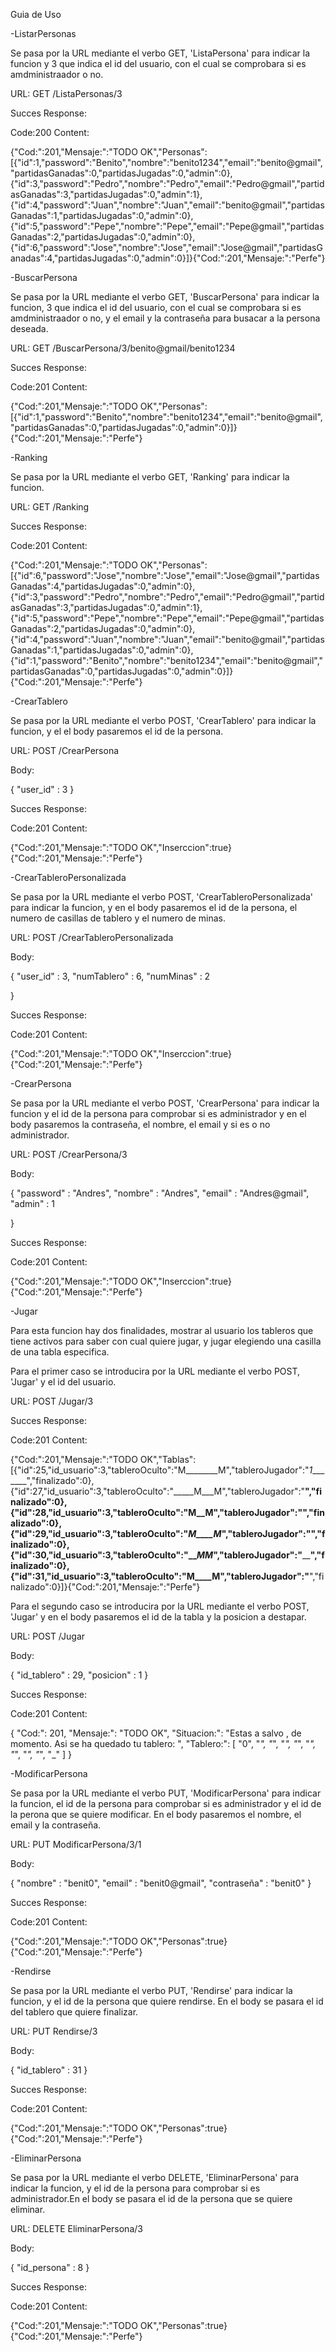 Guia de Uso

-ListarPersonas

Se pasa por la URL mediante el verbo GET, 'ListaPersona' para indicar la funcion y 3 que indica el id del usuario, con el cual se comprobara si es amdministraador o no.

URL: GET /ListaPersonas/3

Succes Response:

  Code:200
  Content:
  
{"Cod:":201,"Mensaje:":"TODO OK","Personas":[{"id":1,"password":"Benito","nombre":"benito1234","email":"benito@gmail","partidasGanadas":0,"partidasJugadas":0,"admin":0},{"id":3,"password":"Pedro","nombre":"Pedro","email":"Pedro@gmail","partidasGanadas":3,"partidasJugadas":0,"admin":1},{"id":4,"password":"Juan","nombre":"Juan","email":"benito@gmail","partidasGanadas":1,"partidasJugadas":0,"admin":0},{"id":5,"password":"Pepe","nombre":"Pepe","email":"Pepe@gmail","partidasGanadas":2,"partidasJugadas":0,"admin":0},{"id":6,"password":"Jose","nombre":"Jose","email":"Jose@gmail","partidasGanadas":4,"partidasJugadas":0,"admin":0}]}{"Cod:":201,"Mensaje:":"Perfe"}

-BuscarPersona

Se pasa por la URL mediante el verbo GET, 'BuscarPersona' para indicar la funcion, 3 que indica el id del usuario, con el cual se comprobara si es amdministraador o no, y el email y la contraseña para busacar a la persona deseada.

URL: GET /BuscarPersona/3/benito@gmail/benito1234

Succes Response:

  Code:201
  Content:

{"Cod:":201,"Mensaje:":"TODO OK","Personas":[{"id":1,"password":"Benito","nombre":"benito1234","email":"benito@gmail","partidasGanadas":0,"partidasJugadas":0,"admin":0}]}{"Cod:":201,"Mensaje:":"Perfe"}


-Ranking

Se pasa por la URL mediante el verbo GET, 'Ranking' para indicar la funcion.

URL: GET /Ranking


Succes Response:

  Code:201
  Content:

{"Cod:":201,"Mensaje:":"TODO OK","Personas":[{"id":6,"password":"Jose","nombre":"Jose","email":"Jose@gmail","partidasGanadas":4,"partidasJugadas":0,"admin":0},{"id":3,"password":"Pedro","nombre":"Pedro","email":"Pedro@gmail","partidasGanadas":3,"partidasJugadas":0,"admin":1},{"id":5,"password":"Pepe","nombre":"Pepe","email":"Pepe@gmail","partidasGanadas":2,"partidasJugadas":0,"admin":0},{"id":4,"password":"Juan","nombre":"Juan","email":"benito@gmail","partidasGanadas":1,"partidasJugadas":0,"admin":0},{"id":1,"password":"Benito","nombre":"benito1234","email":"benito@gmail","partidasGanadas":0,"partidasJugadas":0,"admin":0}]}{"Cod:":201,"Mensaje:":"Perfe"}
  

-CrearTablero

Se pasa por la URL mediante el verbo POST, 'CrearTablero' para indicar la funcion, y el el body pasaremos el id de la persona.


URL: POST /CrearPersona


Body: 

{
  "user_id" : 3
}

Succes Response:

  Code:201
  Content:

  {"Cod:":201,"Mensaje:":"TODO OK","Inserccion":true}{"Cod:":201,"Mensaje:":"Perfe"}


-CrearTableroPersonalizada

Se pasa por la URL mediante el verbo POST, 'CrearTableroPersonalizada' para indicar la funcion, y en el body pasaremos el id de la persona, el numero de casillas de tablero y el numero de minas.

URL: POST /CrearTableroPersonalizada

Body: 

{
  "user_id" : 3,
  "numTablero" : 6,
  "numMinas" : 2

}

Succes Response:

  Code:201
  Content:

  {"Cod:":201,"Mensaje:":"TODO OK","Inserccion":true}{"Cod:":201,"Mensaje:":"Perfe"}


-CrearPersona

Se pasa por la URL mediante el verbo POST, 'CrearPersona' para indicar la funcion y el id de la persona para comprobar si es administrador y en el body pasaremos la contraseña, el nombre, el email y si es o no administrador.

URL: POST /CrearPersona/3

Body: 

{
  "password" : "Andres",
  "nombre" : "Andres",
  "email" : "Andres@gmail",
  "admin" : 1
  
}

Succes Response:

  Code:201
  Content:

  {"Cod:":201,"Mensaje:":"TODO OK","Inserccion":true}{"Cod:":201,"Mensaje:":"Perfe"}


-Jugar

Para esta funcion hay dos finalidades, mostrar al usuario los tableros que tiene activos para saber con cual quiere jugar, y jugar elegiendo una casilla de una tabla especifica.


Para el primer caso se introducira por la URL mediante el verbo POST, 'Jugar' y el id del usuario.

URL: POST /Jugar/3

Succes Response:

  Code:201
  Content:

{"Cod:":201,"Mensaje:":"TODO OK","Tablas":[{"id":25,"id_usuario":3,"tableroOculto":"M________M","tableroJugador":"_1________","finalizado":0},{"id":27,"id_usuario":3,"tableroOculto":"_____M___M","tableroJugador":"__________","finalizado":0},{"id":28,"id_usuario":3,"tableroOculto":"M__M______","tableroJugador":"__________","finalizado":0},{"id":29,"id_usuario":3,"tableroOculto":"___M____M_","tableroJugador":"__________","finalizado":0},{"id":30,"id_usuario":3,"tableroOculto":"_____MM___","tableroJugador":"__________","finalizado":0},{"id":31,"id_usuario":3,"tableroOculto":"M____M","tableroJugador":"______","finalizado":0}]}{"Cod:":201,"Mensaje:":"Perfe"}

Para el segundo caso se introducira por la URL mediante el verbo POST, 'Jugar' y en el body pasaremos el id de la tabla y la posicion a destapar.

URL: POST /Jugar

Body: 

{
  "id_tablero" : 29,
  "posicion" : 1
}

Succes Response:

  Code:201
  Content:

{
  "Cod:": 201,
  "Mensaje:": "TODO OK",
  "Situacion:": "Estas a salvo , de momento. Asi se ha quedado tu tablero: ",
  "Tablero:": [
    "0",
    "_",
    "_",
    "_",
    "_",
    "_",
    "_",
    "_",
    "_",
    "_"
  ]
}



-ModificarPersona

Se pasa por la URL mediante el verbo PUT, 'ModificarPersona' para indicar la funcion, el id de la persona para comprobar si es administrador y el id de la perona que se quiere modificar. En el body pasaremos el nombre, el email y la contraseña.

URL: PUT ModificarPersona/3/1

Body: 

{
 "nombre" : "benit0",
  "email" : "benit0@gmail",
  "contraseña" : "benit0"
}

Succes Response:

  Code:201
  Content:

  {"Cod:":201,"Mensaje:":"TODO OK","Personas":true}{"Cod:":201,"Mensaje:":"Perfe"}


-Rendirse

Se pasa por la URL mediante el verbo PUT, 'Rendirse' para indicar la funcion, y el id de la persona que quiere rendirse. En el body se pasara el id del tablero que quiere finalizar.

URL: PUT Rendirse/3

Body: 

{
 "id_tablero" : 31
}

Succes Response:

  Code:201
  Content:

{"Cod:":201,"Mensaje:":"TODO OK","Personas":true}{"Cod:":201,"Mensaje:":"Perfe"}


-EliminarPersona

Se pasa por la URL mediante el verbo DELETE, 'EliminarPersona' para indicar la funcion, y el id de la persona para comprobar si es administrador.En el body se pasara el id de la persona que se quiere eliminar.


URL: DELETE EliminarPersona/3

Body: 

{
 "id_persona" : 8
}

Succes Response:

  Code:201
  Content:

{"Cod:":201,"Mensaje:":"TODO OK","Personas":true}{"Cod:":201,"Mensaje:":"Perfe"}






